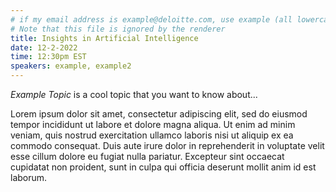 ```yaml
---
# if my email address is example@deloitte.com, use example (all lowercase)
# Note that this file is ignored by the renderer
title: Insights in Artificial Intelligence
date: 12-2-2022
time: 12:30pm EST
speakers: example, example2
---
```


*Example Topic* is a cool topic that you want to know about...

Lorem ipsum dolor sit amet, consectetur adipiscing elit, sed do eiusmod tempor incididunt ut labore et dolore 
magna aliqua. Ut enim ad minim veniam, quis nostrud exercitation ullamco laboris nisi ut aliquip ex ea commodo 
consequat. Duis aute irure dolor in reprehenderit in voluptate velit esse cillum dolore eu fugiat nulla pariatur. 
Excepteur sint occaecat cupidatat non proident, sunt in culpa qui officia deserunt mollit anim id est laborum.
